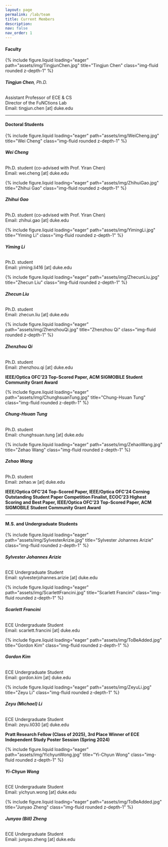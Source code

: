 ```yaml
---
layout: page
permalink: /lab/team
title: Current Members
description:
nav: false
nav_order: 1
---
```


#### **Faculty**

<div class="row">
    <div class="col-sm-2">
        {% include figure.liquid loading="eager" path="assets/img/TingjunChen.jpg" title="Tingjun Chen" class="img-fluid rounded z-depth-1" %}
    </div>
    <div class="col-sm-10">
        <h6><strong>Tingjun Chen</strong>, Ph.D.</h6>
        <p>
            Assistant Professor of ECE &amp; CS<br>
            Director of the FuNCtions Lab<br>
            Email: tingjun.chen [at] duke.edu
        </p>
    </div>
</div>

---

#### **Doctoral Students**

<div class="row">
    <div class="col-sm-2">
        {% include figure.liquid loading="eager" path="assets/img/WeiCheng.jpg" title="Wei Cheng" class="img-fluid rounded z-depth-1" %}
    </div>
    <div class="col-sm-10">
        <h6><strong>Wei Cheng</strong></h6>
        <p>
            Ph.D. student (co-advised with Prof. Yiran Chen)<br>
            Email: wei.cheng [at] duke.edu
        </p>
    </div>
</div>

<div class="row">
    <div class="col-sm-2">
        {% include figure.liquid loading="eager" path="assets/img/ZhihuiGao.jpg" title="Zhihui Gao" class="img-fluid rounded z-depth-1" %}
    </div>
    <div class="col-sm-10">
        <h6><strong>Zhihui Gao</strong></h6>
        <p>
            Ph.D. student (co-advised with Prof. Yiran Chen)<br>
            Email: zhihui.gao [at] duke.edu
        </p>
    </div>
</div>

<div class="row">
    <div class="col-sm-2">
        {% include figure.liquid loading="eager" path="assets/img/YimingLi.jpg" title="Yiming Li" class="img-fluid rounded z-depth-1" %}
    </div>
    <div class="col-sm-10">
        <h6><strong>Yiming Li</strong></h6>
        <p>
            Ph.D. student<br>
            Email: yiming.li416 [at] duke.edu
        </p>
    </div>
</div>

<div class="row">
    <div class="col-sm-2">
        {% include figure.liquid loading="eager" path="assets/img/ZhecunLiu.jpg" title="Zhecun Liu" class="img-fluid rounded z-depth-1" %}
    </div>
    <div class="col-sm-10">
        <h6><strong>Zhecun Liu</strong></h6>
        <p>
            Ph.D. student<br>
            Email: zhecun.liu [at] duke.edu
        </p>
    </div>
</div>

<div class="row">
    <div class="col-sm-2">
        {% include figure.liquid loading="eager" path="assets/img/ZhenzhouQi.jpg" title="Zhenzhou Qi" class="img-fluid rounded z-depth-1" %}
    </div>
    <div class="col-sm-10">
        <h6><strong>Zhenzhou Qi</strong></h6>
        <p>
            Ph.D. student<br>
            Email: zhenzhou.qi [at] duke.edu
        </p>
        <p style="color: var(--global-theme-color); font-weight: bold;">
            IEEE/Optica OFC’23 Top-Scored Paper,
            ACM SIGMOBILE Student Community Grant Award
        </p>
    </div>
</div>

<div class="row">
    <div class="col-sm-2">
        {% include figure.liquid loading="eager" path="assets/img/ChunghsuanTung.jpg" title="Chung-Hsuan Tung" class="img-fluid rounded z-depth-1" %}
    </div>
    <div class="col-sm-10">
        <h6><strong>Chung-Hsuan Tung</strong></h6>
        <p>
            Ph.D. student<br>
            Email: chunghsuan.tung [at] duke.edu
        </p>
    </div>
</div>

<div class="row">
    <div class="col-sm-2">
        {% include figure.liquid loading="eager" path="assets/img/ZehaoWang.jpg" title="Zehao Wang" class="img-fluid rounded z-depth-1" %}
    </div>
    <div class="col-sm-10">
        <h6><strong>Zehao Wang</strong></h6>
        <p>
            Ph.D. student<br>
            Email: zehao.w [at] duke.edu
        </p>
        <p style="color: var(--global-theme-color); font-weight: bold;">
            IEEE/Optica OFC’24 Top-Scored Paper,
            IEEE/Optica OFC’24 Corning Outstanding Student Paper Competition Finalist,
            ECOC’23 Highest Scoring and Best Paper,
            IEEE/Optica OFC’23 Top-Scored Paper,
            ACM SIGMOBILE Student Community Grant Award
        </p>
    </div>
</div>

---

#### **M.S. and Undergraduate Students**

<div class="row">
    <div class="col-sm-2">
        {% include figure.liquid loading="eager" path="assets/img/SylvesterArizie.jpg" title="Sylvester Johannes Arizie" class="img-fluid rounded z-depth-1" %}
    </div>
    <div class="col-sm-10">
        <h6><strong>Sylvester Johannes Arizie</strong></h6>
        <p>
            ECE Undergraduate Student<br>
            Email: sylvesterjohannes.arizie [at] duke.edu
        </p>
    </div>
</div>

<div class="row">
    <div class="col-sm-2">
        {% include figure.liquid loading="eager" path="assets/img/ScarlettFrancini.jpg" title="Scarlett Francini" class="img-fluid rounded z-depth-1" %}
    </div>
    <div class="col-sm-10">
        <h6><strong>Scarlett Francini</strong></h6>
        <p>
            ECE Undergraduate Student<br>
            Email: scarlett.francini [at] duke.edu
        </p>
    </div>
</div>

<div class="row">
    <div class="col-sm-2">
        {% include figure.liquid loading="eager" path="assets/img/ToBeAdded.jpg" title="Gordon Kim" class="img-fluid rounded z-depth-1" %}
    </div>
    <div class="col-sm-10">
        <h6><strong>Gordon Kim</strong></h6>
        <p>
            ECE Undergraduate Student<br>
            Email: gordon.kim [at] duke.edu
        </p>
    </div>
</div>

<div class="row">
    <div class="col-sm-2">
        {% include figure.liquid loading="eager" path="assets/img/ZeyuLi.jpg" title="Zeyu Li" class="img-fluid rounded z-depth-1" %}
    </div>
    <div class="col-sm-10">
        <h6><strong>Zeyu (Michael) Li</strong></h6>
        <p>
            ECE Undergraduate Student<br>
            Email: zeyu.li030 [at] duke.edu
        </p>
        <p style="color: var(--global-theme-color); font-weight: bold;">
            Pratt Research Fellow (Class of 2025),
            3rd Place Winner of ECE Independent Study Poster Session (Spring 2024)
        </p>
    </div>
</div>

<div class="row">
    <div class="col-sm-2">
        {% include figure.liquid loading="eager" path="assets/img/YichyunWong.jpg" title="Yi-Chyun Wong" class="img-fluid rounded z-depth-1" %}
    </div>
    <div class="col-sm-10">
        <h6><strong>Yi-Chyun Wong</strong></h6>
        <p>
            ECE Undergraduate Student<br>
            Email: yichyun.wong [at] duke.edu
        </p>
    </div>
</div>

<div class="row">
    <div class="col-sm-2">
        {% include figure.liquid loading="eager" path="assets/img/ToBeAdded.jpg" title="Junyao Zheng" class="img-fluid rounded z-depth-1" %}
    </div>
    <div class="col-sm-10">
        <h6><strong>Junyao (Bill) Zheng</strong></h6>
        <p>
            ECE Undergraduate Student<br>
            Email: junyao.zheng [at] duke.edu
        </p>
    </div>
</div>